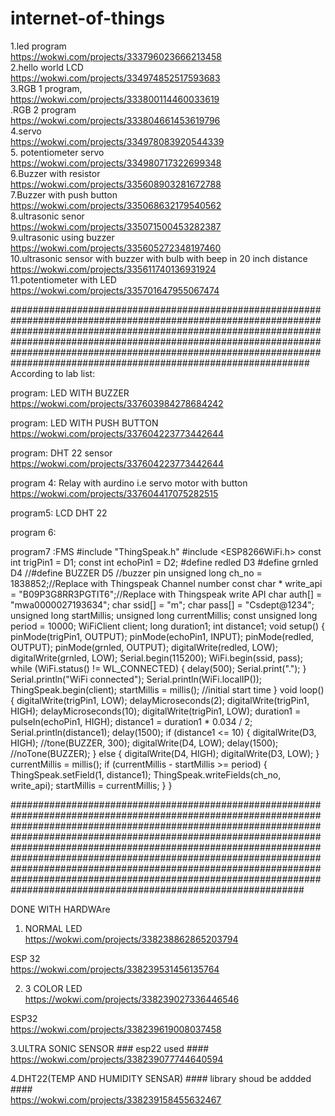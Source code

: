 # internet-of-things





1.led program<br>
https://wokwi.com/projects/333796023666213458<br>
2.hello world LCD<br>
https://wokwi.com/projects/334974852517593683<br>
3.RGB 1 program,<br>
https://wokwi.com/projects/333800114460033619<br>
.RGB 2 program<br>
https://wokwi.com/projects/333804661453619796<br>
4.servo<br>
https://wokwi.com/projects/334978083920544339<br>
5. potentiometer servo<br>
https://wokwi.com/projects/334980717322699348<br>
6.Buzzer  with resistor<br>
https://wokwi.com/projects/335608903281672788<br>
7.Buzzer with push button<br>
https://wokwi.com/projects/335068632179540562<br>
8.ultrasonic senor<br>
https://wokwi.com/projects/335071500453282387<br>
9.ultrasonic using buzzer <br>
https://wokwi.com/projects/335605272348197460<br>
10.ultrasonic sensor with buzzer with bulb with beep in 20  inch distance<br>
https://wokwi.com/projects/335611740136931924<br>
11.potentiometer with LED<br>
https://wokwi.com/projects/335701647955067474<br>




##############################################################################################################################################################################################################################################################################################################################################
According to lab list:


program:  LED WITH BUZZER
https://wokwi.com/projects/337603984278684242

program: LED WITH PUSH BUTTON
https://wokwi.com/projects/337604223773442644

program: DHT 22 sensor
https://wokwi.com/projects/337604223773442644

program 4:  Relay with  aurdino i.e servo motor with button
https://wokwi.com/projects/337604417075282515

program5: LCD DHT 22


program 6: 



program7 :FMS
#include "ThingSpeak.h"
#include <ESP8266WiFi.h>
const int trigPin1 = D1;
const int echoPin1 = D2;
#define redled D3
#define grnled D4
//#define BUZZER D5 //buzzer pin
unsigned long ch_no = 1838852;//Replace with Thingspeak Channel number
const char * write_api = "B09P3G8RR3PGTIT6";//Replace with Thingspeak write API
char auth[] = "mwa0000027193634";
char ssid[] = "m";
char pass[] = "Csdept@1234";
unsigned long startMillis;
unsigned long currentMillis;
const unsigned long period = 10000;
WiFiClient  client;
long duration1;
int distance1;
void setup()
{
  pinMode(trigPin1, OUTPUT);
  pinMode(echoPin1, INPUT);
  pinMode(redled, OUTPUT);
  pinMode(grnled, OUTPUT);
  digitalWrite(redled, LOW);
  digitalWrite(grnled, LOW);
  Serial.begin(115200);
  WiFi.begin(ssid, pass);
  while (WiFi.status() != WL_CONNECTED)
  {
    delay(500);
    Serial.print(".");
  }
  Serial.println("WiFi connected");
  Serial.println(WiFi.localIP());
  ThingSpeak.begin(client);
  startMillis = millis();  //initial start time
}
void loop()
{
  digitalWrite(trigPin1, LOW);
  delayMicroseconds(2);
  digitalWrite(trigPin1, HIGH);
  delayMicroseconds(10);
  digitalWrite(trigPin1, LOW);
  duration1 = pulseIn(echoPin1, HIGH);
  distance1 = duration1 * 0.034 / 2;
  Serial.println(distance1);
  delay(1500);
  if (distance1 <= 10)
  {
    digitalWrite(D3, HIGH);
    //tone(BUZZER, 300);
    digitalWrite(D4, LOW);
    delay(1500);
    //noTone(BUZZER);
  }
  else
  {
    digitalWrite(D4, HIGH);
    digitalWrite(D3, LOW);
  }
  currentMillis = millis();
  if (currentMillis - startMillis >= period)
  {
    ThingSpeak.setField(1, distance1);
    ThingSpeak.writeFields(ch_no, write_api);
    startMillis = currentMillis;
  }
}














































#####################################################################################################################################################################################################################################################################################################################################################################################################################################################################################################################

DONE WITH HARDWAre


1. NORMAL LED<br>
https://wokwi.com/projects/338238862865203794<br>

ESP 32<br>
https://wokwi.com/projects/338239531456135764<br>

2. 3 COLOR  LED<br>
https://wokwi.com/projects/338239027336446546 <br>

ESP32<br>
https://wokwi.com/projects/338239619008037458<br>

3.ULTRA SONIC SENSOR  ### esp22 used ####<br>
https://wokwi.com/projects/338239077744640594<br>

4.DHT22(TEMP AND HUMIDITY SENSAR)  #### library shoud be addded  ####<br>
https://wokwi.com/projects/338239158455632467<br>



